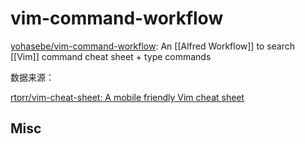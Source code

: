 # vim-command-workflow



[yohasebe/vim-command-workflow](https://github.com/yohasebe/vim-command-workflow): An [[Alfred Workflow]] to search [[Vim]] command cheat sheet + type commands


数据来源：

[rtorr/vim-cheat-sheet: A mobile friendly Vim cheat sheet](https://github.com/rtorr/vim-cheat-sheet)




## Misc






